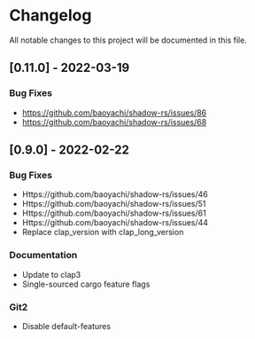 # Changelog

All notable changes to this project will be documented in this file.


## [0.11.0] - 2022-03-19

### Bug Fixes
- https://github.com/baoyachi/shadow-rs/issues/86
- https://github.com/baoyachi/shadow-rs/issues/68

## [0.9.0] - 2022-02-22

### Bug Fixes

- Https://github.com/baoyachi/shadow-rs/issues/46
- Https://github.com/baoyachi/shadow-rs/issues/51
- Https://github.com/baoyachi/shadow-rs/issues/61
- Https://github.com/baoyachi/shadow-rs/issues/44
- Replace clap_version with clap_long_version

### Documentation

- Update to clap3
- Single-sourced cargo feature flags

### Git2

- Disable default-features

<!-- generated by git-cliff -->
